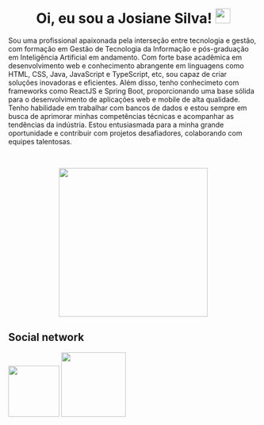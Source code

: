 ### <h1 align="center"> Oi, eu sou a Josiane Silva! <img src= "https://github.com/Josi8752/josi8752/assets/98353328/413bd1f5-c504-4393-bd5a-6fb26dda5d25" width= "30"></h1>

Sou uma profissional apaixonada pela interseção entre tecnologia e gestão, com formação em Gestão de Tecnologia da Informação e pós-graduação em Inteligência Artificial em andamento. Com forte base acadêmica em desenvolvimento web e conhecimento abrangente em linguagens como HTML, CSS, Java, JavaScript e TypeScript, etc, sou capaz de criar soluções inovadoras e eficientes. Além disso, tenho conhecimeto com frameworks como ReactJS e Spring Boot, proporcionando uma base sólida para o desenvolvimento de aplicações web e mobile de alta qualidade. Tenho habilidade em trabalhar com bancos de dados e estou sempre em busca de aprimorar minhas competências técnicas e acompanhar as tendências da indústria. Estou entusiasmada para a minha grande oportunidade e contribuir com projetos desafiadores, colaborando com equipes talentosas.

<br>
 <p align="center"><img width="300" src="https://github-readme-stats.vercel.app/api/top-langs/?username=josi8752&layout=compact&theme=radical"></p>
   
## Social network
<a href="https://mail.google.com/mail/u/0/#inbox?compose=new"> <img src="https://img.shields.io/badge/Gmail-D14836?style=for-the-badge&logo=gmail&logoColor=white" width="103"></a>
<a href="linkedin.com/in/josiane-s-6b66a2202"> <img src="https://img.shields.io/badge/linkedin-%230077B5.svg?style=for-the-badge&logo=linkedin&logoColor=white" width="130"> </a>
